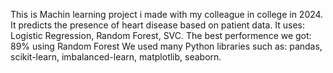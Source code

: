 This is Machin learning project i made with my colleague in college in 2024. It predicts the presence of heart disease based on patient data.
It uses: Logistic Regression, Random Forest, SVC.
The best performence we got: 89% using Random Forest
We used many Python libraries such as: pandas, scikit-learn, imbalanced-learn, matplotlib, seaborn.
